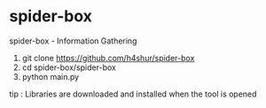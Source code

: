 # spider-box
spider-box  -  Information Gathering

1. git clone https://github.com/h4shur/spider-box
2. cd spider-box/spider-box
3. python main.py

tip :
Libraries are downloaded and installed when the tool is opened
